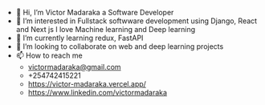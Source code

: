 - 👋 Hi, I’m Victor Madaraka a Software Developer
- 👀 I’m interested in Fullstack softwware development using Django, React and Next js I love Machine learning and Deep learning
- 🌱 I’m currently learning redux, FastAPI
- 💞️ I’m looking to collaborate on web and deep learning projects
- 📫 How to reach me 
  -   victormadaraka@gmail.com
  -   +254742415221
  -   https://victor-madaraka.vercel.app/
  -   https://www.linkedin.com/victormadaraka

<!---
Madaraka02/Madaraka02 is a ✨ special ✨ repository because its `README.md` (this file) appears on your GitHub profile.
You can click the Preview link to take a look at your changes.
--->
